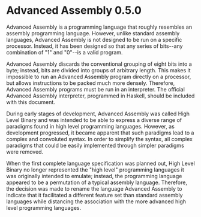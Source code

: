 # Advanced Assembly 0.5.0

Advanced Assembly is a programming language that roughly resembles an assembly programming language. However, unlike standard assembly languages, Advanced Assembly is not designed to be run on a specific processor. Instead, it has been designed so that any series of bits--any combination of "1" and "0"--is a valid program.

Advanced Assembly discards the conventional grouping of eight bits into a byte; instead, bits are divided into groups of arbitrary length. This makes it impossible to run an Advanced Assembly program directly on a processor, but allows instructions to be packed much more densely. Therefore, Advanced Assembly programs must be run in an interpreter. The official Advanced Assembly interpreter, programmed in Haskell, should be included with this document.

During early stages of development, Advanced Assembly was called High Level Binary and  was intended to be able to express a diverse range of paradigms found in high level programming languages. However, as development progressed, it became apparent that such paradigms lead to a complex and convoluted syntax. In order to simplify the syntax, all complex paradigms that could be easily implemented through simpler paradigms were removed.

When the first complete language specification was planned out, High Level Binary no longer represented the "high level" programming languages it was originally intended to emulate; instead, the programming language appeared to be a permutation of a typical assembly language. Therefore, the decision was made to rename the language Advanced Assembly to indicate that it facilitated a different feature set than standard assembly languages while distancing the association with the more advanced high level programming languages.